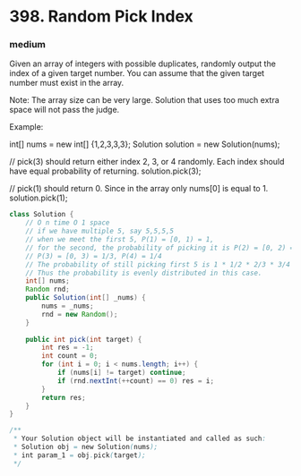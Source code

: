 # 398. Random Pick Index
### medium
Given an array of integers with possible duplicates, randomly output the index of a given target number. You can assume that the given target number must exist in the array.

Note:
The array size can be very large. Solution that uses too much extra space will not pass the judge.

Example:

int[] nums = new int[] {1,2,3,3,3};
Solution solution = new Solution(nums);

// pick(3) should return either index 2, 3, or 4 randomly. Each index should have equal probability of returning.
solution.pick(3);

// pick(1) should return 0. Since in the array only nums[0] is equal to 1.
solution.pick(1);


```Java
class Solution {
    // O n time O 1 space
    // if we have multiple 5, say 5,5,5,5
    // when we meet the first 5, P(1) = [0, 1) = 1, 
    // for the second, the probability of picking it is P(2) = [0, 2) = 1/2
    // P(3) = [0, 3) = 1/3, P(4) = 1/4
    // The probability of still picking first 5 is 1 * 1/2 * 2/3 * 3/4 = 1/ 4
    // Thus the probability is evenly distributed in this case.
    int[] nums;
    Random rnd;
    public Solution(int[] _nums) {
        nums = _nums;
        rnd = new Random();
    }
    
    public int pick(int target) {
        int res = -1;
        int count = 0;
        for (int i = 0; i < nums.length; i++) {
            if (nums[i] != target) continue;
            if (rnd.nextInt(++count) == 0) res = i;
        }
        return res;
    }
}

/**
 * Your Solution object will be instantiated and called as such:
 * Solution obj = new Solution(nums);
 * int param_1 = obj.pick(target);
 */
```